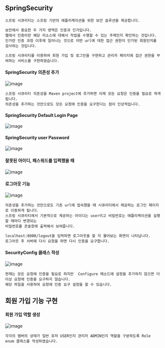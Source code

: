 ## SpringSecurity
```
스프링 시큐리티는 스프링 기반의 애플리케이션을 위한 보안 솔루션을 제공합니다.

보안에서 중요한 두 가지 영역은 인증과 인가입니다.
웹에서 인증이란 해당 리소스에 대해서 작업을 수행할 수 있는 주체인지 확인하는 것입니다.
인가란 인증 과정 이후에 일어나는 것으로 어떤 url에 대한 접근 권한이 인가된 회원인지를 검사하는 것입니다.

스프링 시큐리티를 이용하여 회원 가입 및 로그인을 구현하고 관리자 페이지에 접근 권한을 부여하는 서비스를 구현하였습니다.
```
#### SpringSecurity 의존성 추가
![image](https://github.com/mr-won/Shopping_Mall/assets/58906858/67e18822-3968-465a-b2fb-1649ad666a0a)
```
스프링 시큐리티 의존성을 Maven project에 추가하면 이제 모든 요청은 인증을 필요로 하게 됩니다.
의존성을 추가하는 것만으로도 모든 요청에 인증을 요구한다는 점이 인상적입니다.
```
#### SpringSecurity Default Login Page
![image](https://github.com/mr-won/Shopping_Mall/assets/58906858/f4d7f7d0-25b9-4c33-b1b8-25f97664601c)
#### SpringSecurity user Password
![image](https://github.com/mr-won/Shopping_Mall/assets/58906858/cacc6d08-54bf-498f-811a-5b78ba3f244c)
#### 잘못된 아이디, 패스워드를 입력했을 때
![image](https://github.com/mr-won/Shopping_Mall/assets/58906858/2820a136-c8f1-4ffd-80f0-e542d9a7a334)
#### 로그아웃 기능
![image](https://github.com/mr-won/Shopping_Mall/assets/58906858/60cd38c4-1a33-40fa-94a0-2c340876e384)
```
의존성을 추가하는 것만으로도 기존 url에 접속했을 때 시큐리티에서 제공하는 로그인 페이지로 이동하게 됩니다.
스프링 시큐리티에서 기본적으로 제공하는 아이디는 user이고 비밀번호는 애플리케이션을 실행할 때마다 변경되는
비밀번호를 콘솔창에 출력해서 보여줍니다.

localhost:8000/logout을 입력하면 로그아웃을 할 지 물어보는 화면이 나타납니다.
로그아웃 후 서버에 다시 요청을 하면 다시 인증을 요구합니다.
```
#### SecurityConfig 클래스 작성
![image](https://github.com/mr-won/Shopping_Mall/assets/58906858/ea6c23b8-72f5-4a01-967c-aaab57fc7c56)
```
현재는 모든 요청에 인증을 필요로 하지만  Configure 메소드에 설정을 추가하지 않으면 더 이상 요청에 인증을 요구하지 않습니다.
해당 파일을 사용하여 요청에 인증 요구 설정을 할 수 있습니다.
```
## 회원 가입 기능 구현
#### 회원 가입 역할 생성
![image](https://github.com/mr-won/Shopping_Mall/assets/58906858/96b561b8-e0a7-495a-af5e-025df76c5d60)
```
각각의 멤버의 상태가 일반 유저 USER인지 관리자 ADMIN인지 역할을 구분하도록 Role enum 클래스를 작성하였습니다.
```


